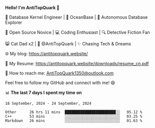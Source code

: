
**Hello! I'm AntiTopQuark 👋**

🔧 Database Kernel Engineer | 🌊 OceanBase | 🤖 Autonomous Database Explorer

🌱 Open Source Novice | 💻 Coding Enthusiast | 🔍 Detective Fiction Fan

😸 Cat Dad x2 | 🎉 @AntiTopQuark | ✨ Chasing Tech & Dreams

🌐 My blog: https://antitopquark.website/

📄 My Resume: https://antitopquark.website/downloads/resume_cn.pdf

📧 How to reach me: AntiTopQuark1350@outlook.com

Feel free to follow my GitHub and connect with me! 😄

📊 **The last 7 days I spent my time on** 

<!--START_SECTION:waka-->
```text
18 September, 2024 - 24 September, 2024

Other      26 hrs 11 mins  ███████████████████████░░   95.12 % 
C++        53 mins         ░░░░░░░░░░░░░░░░░░░░░░░░░   03.25 % 
Markdown   26 mins         ░░░░░░░░░░░░░░░░░░░░░░░░░   01.63 %
```
<!--END_SECTION:waka-->


